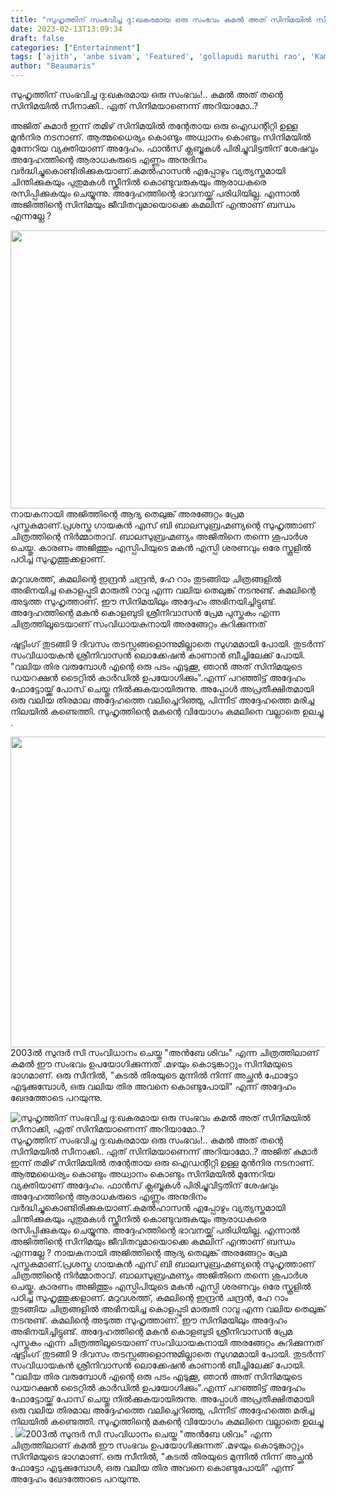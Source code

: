 ```yaml
---
title: "സുഹൃത്തിന് സംഭവിച്ച ദു:ഖകരമായ ഒരു സംഭവം കമൽ അത് സിനിമയിൽ സീനാക്കി, ഏത് സിനിമയാണെന്ന് അറിയാമോ..?"
date: 2023-02-13T13:09:34
draft: false
categories: ["Entertainment"]
tags: ['ajith', 'anbe sivam', 'Featured', 'gollapudi maruthi rao', 'Kamal Haasan', 'prema pusthakam', 'premapusthakam movie']
author: "Beaumaris"
---
```


സുഹൃത്തിന് സംഭവിച്ച ദു:ഖകരമായ ഒരു സംഭവം!.. കമൽ അത് തന്റെ സിനിമയിൽ സീനാക്കി.. ഏത് സിനിമയാണെന്ന് അറിയാമോ..?

അജിത് കുമാർ ഇന്ന് തമിഴ് സിനിമയിൽ തന്റേതായ ഒരു ഐഡന്റിറ്റി ഉള്ള മുൻനിര നടനാണ്. ആത്മധൈര്യം കൊണ്ടും അധ്വാനം കൊണ്ടും സിനിമയിൽ മുന്നേറിയ വ്യക്തിയാണ് അദ്ദേഹം. ഫാൻസ് ക്ലബ്ബുകൾ പിരിച്ചുവിട്ടതിന് ശേഷവും അദ്ദേഹത്തിന്റെ ആരാധകരുടെ എണ്ണം അനുദിനം വർദ്ധിച്ചുകൊണ്ടിരിക്കുകയാണ്.കമൽഹാസൻ എപ്പോഴും വ്യത്യസ്തമായി ചിന്തിക്കുകയും പുതുമകൾ സ്ക്രീനിൽ കൊണ്ടുവരുകയും ആരാധകരെ രസിപ്പിക്കുകയും ചെയ്യുന്നു. അദ്ദേഹത്തിന്റെ ഭാവനയ്ക്ക് പരിധിയില്ല. എന്നാൽ അജിത്തിന്റെ സിനിമയും ജീവിതവുമായൊക്കെ കമലിന് എന്താണ് ബന്ധം എന്നല്ലേ ?

<img class="wp-image-383438 aligncenter" src="https://cdn.boolokam.com/articles/2023/02/66.jpg" alt="" width="790" height="445" />നായകനായി അജിത്തിന്റെ ആദ്യ തെലുങ്ക് അരങ്ങേറ്റം പ്രേമ പുസ്തകമാണ്.പ്രശസ്ത ഗായകൻ എസ് ബി ബാലസുബ്രഹ്മണ്യന്റെ സുഹൃത്താണ് ചിത്രത്തിന്റെ നിർമ്മാതാവ്. ബാലസുബ്രഹ്മണ്യം അജിതിനെ തന്നെ ശുപാർശ ചെയ്തു. കാരണം അജിത്തും എസ്പിപിയുടെ മകൻ എസ്പി ശരണവും ഒരേ സ്കൂളിൽ പഠിച്ച സുഹൃത്തുക്കളാണ്.

മറുവശത്ത്, കമലിന്റെ ഇന്ദ്രൻ ചന്ദ്രൻ, ഹേ റാം തുടങ്ങിയ ചിത്രങ്ങളിൽ അഭിനയിച്ച കൊളപ്പുടി മാരുതി റാവു എന്ന വലിയ തെലുങ്ക് നടനുണ്ട്. കമലിന്റെ അടുത്ത സുഹൃത്താണ്. ഈ സിനിമയിലും അദ്ദേഹം അഭിനയിച്ചിട്ടുണ്ട്. അദ്ദേഹത്തിന്റെ മകൻ കൊളബുടി ശ്രീനിവാസൻ പ്രേമ പുസ്തകം എന്ന ചിത്രത്തിലൂടെയാണ് സംവിധായകനായി അരങ്ങേറ്റം കുറിക്കുന്നത്

ഷൂട്ടിംഗ് തുടങ്ങി 9 ദിവസം തടസ്സങ്ങളൊന്നുമില്ലാതെ സുഗമമായി പോയി. തുടർന്ന് സംവിധായകൻ ശ്രീനിവാസൻ ലൊക്കേഷൻ കാണാൻ ബീച്ചിലേക്ക് പോയി. "വലിയ തിര വരുമ്പോൾ എന്റെ ഒരു പടം എടുക്കൂ, ഞാൻ അത് സിനിമയുടെ ഡയറക്ഷൻ ടൈറ്റിൽ കാർഡിൽ ഉപയോഗിക്കും".എന്ന് പറഞ്ഞിട്ട് അദ്ദേഹം ഫോട്ടോയ്ക്ക് പോസ് ചെയ്തു നിൽക്കുകയായിരുന്നു. അപ്പോൾ അപ്രതീക്ഷിതമായി ഒരു വലിയ തിരമാല അദ്ദേഹത്തെ വലിച്ചെറിഞ്ഞു, പിന്നീട് അദ്ദേഹത്തെ മരിച്ച നിലയിൽ കണ്ടെത്തി. സുഹൃത്തിന്റെ മകന്റെ വിയോഗം കമലിനെ വല്ലാതെ ഉലച്ചു .

<img class="size-full wp-image-383439 aligncenter" src="https://cdn.boolokam.com/articles/2023/02/fw-2.jpg" alt="" width="748" height="497" />2003ൽ സുന്ദർ സി സംവിധാനം ചെയ്ത "അൻബേ ശിവം" എന്ന ചിത്രത്തിലാണ് കമൽ ഈ സംഭവം ഉപയോഗിക്കുന്നത് .മഴയും കൊടുങ്കാറ്റും സിനിമയുടെ ഭാഗമാണ്. ഒരു സീനിൽ, "കടൽ തിരയുടെ മുന്നിൽ നിന്ന് അച്ഛൻ ഫോട്ടോ എടുക്കുമ്പോൾ, ഒരു വലിയ തിര അവനെ കൊണ്ടുപോയി" എന്ന് അദ്ദേഹം ഖേദത്തോടെ പറയുന്നു.


![സുഹൃത്തിന് സംഭവിച്ച ദു:ഖകരമായ ഒരു സംഭവം കമൽ അത് സിനിമയിൽ സീനാക്കി, ഏത് സിനിമയാണെന്ന് അറിയാമോ..?](https://cdn.boolokam.com/articles/2023/02/66.jpg)സുഹൃത്തിന് സംഭവിച്ച ദു:ഖകരമായ ഒരു സംഭവം!.. കമൽ അത് തന്റെ സിനിമയിൽ സീനാക്കി.. ഏത് സിനിമയാണെന്ന് അറിയാമോ..? അജിത് കുമാർ ഇന്ന് തമിഴ് സിനിമയിൽ തന്റേതായ ഒരു ഐഡന്റിറ്റി ഉള്ള മുൻനിര നടനാണ്. ആത്മധൈര്യം കൊണ്ടും അധ്വാനം കൊണ്ടും സിനിമയിൽ മുന്നേറിയ വ്യക്തിയാണ് അദ്ദേഹം. ഫാൻസ് ക്ലബ്ബുകൾ പിരിച്ചുവിട്ടതിന് ശേഷവും അദ്ദേഹത്തിന്റെ ആരാധകരുടെ എണ്ണം അനുദിനം വർദ്ധിച്ചുകൊണ്ടിരിക്കുകയാണ്.കമൽഹാസൻ എപ്പോഴും വ്യത്യസ്തമായി ചിന്തിക്കുകയും പുതുമകൾ സ്ക്രീനിൽ കൊണ്ടുവരുകയും ആരാധകരെ രസിപ്പിക്കുകയും ചെയ്യുന്നു. അദ്ദേഹത്തിന്റെ ഭാവനയ്ക്ക് പരിധിയില്ല. എന്നാൽ അജിത്തിന്റെ സിനിമയും ജീവിതവുമായൊക്കെ കമലിന് എന്താണ് ബന്ധം എന്നല്ലേ ? നായകനായി അജിത്തിന്റെ ആദ്യ തെലുങ്ക് അരങ്ങേറ്റം പ്രേമ പുസ്തകമാണ്.പ്രശസ്ത ഗായകൻ എസ് ബി ബാലസുബ്രഹ്മണ്യന്റെ സുഹൃത്താണ് ചിത്രത്തിന്റെ നിർമ്മാതാവ്. ബാലസുബ്രഹ്മണ്യം അജിതിനെ തന്നെ ശുപാർശ ചെയ്തു. കാരണം അജിത്തും എസ്പിപിയുടെ മകൻ എസ്പി ശരണവും ഒരേ സ്കൂളിൽ പഠിച്ച സുഹൃത്തുക്കളാണ്. മറുവശത്ത്, കമലിന്റെ ഇന്ദ്രൻ ചന്ദ്രൻ, ഹേ റാം തുടങ്ങിയ ചിത്രങ്ങളിൽ അഭിനയിച്ച കൊളപ്പുടി മാരുതി റാവു എന്ന വലിയ തെലുങ്ക് നടനുണ്ട്. കമലിന്റെ അടുത്ത സുഹൃത്താണ്. ഈ സിനിമയിലും അദ്ദേഹം അഭിനയിച്ചിട്ടുണ്ട്. അദ്ദേഹത്തിന്റെ മകൻ കൊളബുടി ശ്രീനിവാസൻ പ്രേമ പുസ്തകം എന്ന ചിത്രത്തിലൂടെയാണ് സംവിധായകനായി അരങ്ങേറ്റം കുറിക്കുന്നത് ഷൂട്ടിംഗ് തുടങ്ങി 9 ദിവസം തടസ്സങ്ങളൊന്നുമില്ലാതെ സുഗമമായി പോയി. തുടർന്ന് സംവിധായകൻ ശ്രീനിവാസൻ ലൊക്കേഷൻ കാണാൻ ബീച്ചിലേക്ക് പോയി. "വലിയ തിര വരുമ്പോൾ എന്റെ ഒരു പടം എടുക്കൂ, ഞാൻ അത് സിനിമയുടെ ഡയറക്ഷൻ ടൈറ്റിൽ കാർഡിൽ ഉപയോഗിക്കും".എന്ന് പറഞ്ഞിട്ട് അദ്ദേഹം ഫോട്ടോയ്ക്ക് പോസ് ചെയ്തു നിൽക്കുകയായിരുന്നു. അപ്പോൾ അപ്രതീക്ഷിതമായി ഒരു വലിയ തിരമാല അദ്ദേഹത്തെ വലിച്ചെറിഞ്ഞു, പിന്നീട് അദ്ദേഹത്തെ മരിച്ച നിലയിൽ കണ്ടെത്തി. സുഹൃത്തിന്റെ മകന്റെ വിയോഗം കമലിനെ വല്ലാതെ ഉലച്ചു . ![](https://cdn.boolokam.com/articles/2023/02/fw-2.jpg)2003ൽ സുന്ദർ സി സംവിധാനം ചെയ്ത "അൻബേ ശിവം" എന്ന ചിത്രത്തിലാണ് കമൽ ഈ സംഭവം ഉപയോഗിക്കുന്നത് .മഴയും കൊടുങ്കാറ്റും സിനിമയുടെ ഭാഗമാണ്. ഒരു സീനിൽ, "കടൽ തിരയുടെ മുന്നിൽ നിന്ന് അച്ഛൻ ഫോട്ടോ എടുക്കുമ്പോൾ, ഒരു വലിയ തിര അവനെ കൊണ്ടുപോയി" എന്ന് അദ്ദേഹം ഖേദത്തോടെ പറയുന്നു.
